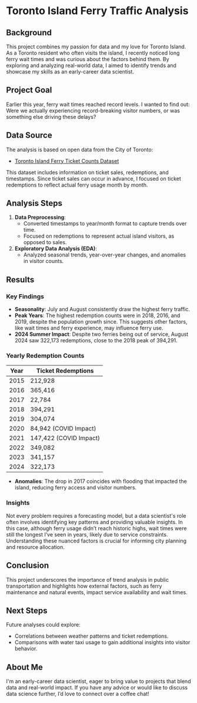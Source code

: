 # Toronto Island Ferry Traffic Analysis

## Background
This project combines my passion for data and my love for Toronto Island. As a Toronto resident who often visits the island, I recently noticed long ferry wait times and was curious about the factors behind them. By exploring and analyzing real-world data, I aimed to identify trends and showcase my skills as an early-career data scientist.

## Project Goal
Earlier this year, ferry wait times reached record levels. I wanted to find out: Were we actually experiencing record-breaking visitor numbers, or was something else driving these delays?

## Data Source
The analysis is based on open data from the City of Toronto:
- [Toronto Island Ferry Ticket Counts Dataset](https://open.toronto.ca/dataset/toronto-island-ferry-ticket-counts/)

This dataset includes information on ticket sales, redemptions, and timestamps. Since ticket sales can occur in advance, I focused on ticket redemptions to reflect actual ferry usage month by month.

## Analysis Steps
1. **Data Preprocessing**:
   - Converted timestamps to year/month format to capture trends over time.
   - Focused on redemptions to represent actual island visitors, as opposed to sales.
2. **Exploratory Data Analysis (EDA)**:
   - Analyzed seasonal trends, year-over-year changes, and anomalies in visitor counts.

## Results
### Key Findings
- **Seasonality**: July and August consistently draw the highest ferry traffic.
- **Peak Years**: The highest redemption counts were in 2018, 2016, and 2019, despite the population growth since. This suggests other factors, like wait times and ferry experience, may influence ferry use.
- **2024 Summer Impact**: Despite two ferries being out of service, August 2024 saw 322,173 redemptions, close to the 2018 peak of 394,291.

### Yearly Redemption Counts
| Year | Ticket Redemptions |
|------|---------------------|
| 2015 | 212,928            |
| 2016 | 365,416            |
| 2017 | 22,784             |
| 2018 | 394,291            |
| 2019 | 304,074            |
| 2020 | 84,942 (COVID Impact)|
| 2021 | 147,422 (COVID Impact)|
| 2022 | 349,082            |
| 2023 | 341,157            |
| 2024 | 322,173            |

- **Anomalies**: The drop in 2017 coincides with flooding that impacted the island, reducing ferry access and visitor numbers.
  
### Insights
Not every problem requires a forecasting model, but a data scientist's role often involves identifying key patterns and providing valuable insights. In this case, although ferry usage didn’t reach historic highs, wait times were still the longest I’ve seen in years, likely due to service constraints. Understanding these nuanced factors is crucial for informing city planning and resource allocation.

## Conclusion
This project underscores the importance of trend analysis in public transportation and highlights how external factors, such as ferry maintenance and natural events, impact service availability and wait times.

## Next Steps
Future analyses could explore:
- Correlations between weather patterns and ticket redemptions.
- Comparisons with water taxi usage to gain additional insights into visitor behavior.

## About Me
I'm an early-career data scientist, eager to bring value to projects that blend data and real-world impact. If you have any advice or would like to discuss data science further, I’d love to connect over a coffee chat!
